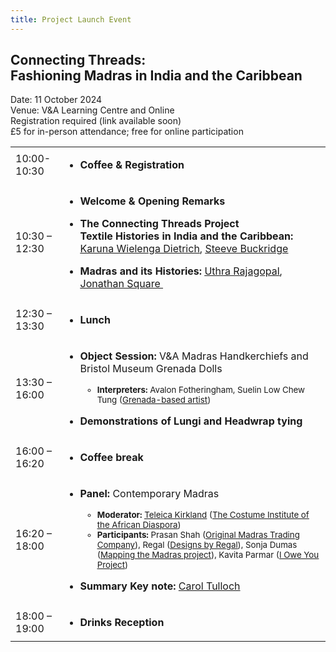 ```yaml
---
title: Project Launch Event
---
```


<h2>Connecting Threads:<br>
Fashioning Madras in India and the Caribbean</h2>

<aside>
Date: 11 October 2024<br>
Venue: V&amp;A Learning Centre and Online<br>
Registration required (link available soon)<br>
£5 for in-person attendance; free for online participation
</aside>

<table class="table">
<colgroup>
<col style="width: 15%" />
<col style="width: 84%" />
</colgroup>
<tbody>
<tr class="odd">
<td>10:00-10:30</td>
<td><ul>
<li><p><strong>Coffee &amp; Registration</strong></p></li>
</ul></td>
</tr>
<tr class="even">
<td>10:30 – 12:30</td>
<td><ul>
<li><p><strong>Welcome &amp; Opening Remarks</strong></p></li>
<li><p><strong>The Connecting Threads Project <br>Textile Histories in India and the Caribbean:</strong>
<a
href="https://global.oup.com/academic/product/weaving-histories-9780197266731"><u>Karuna
Wielenga Dietrich</u></a>, <a
href="https://www.gvsu.edu/history/steeve-buckridge-62.htm"><u>Steeve
Buckridge</u></a></p></li>
<li><p><strong>Madras and its Histories:</strong> <a
href="https://www.instagram.com/uthra_rajgopal/?next=https%3A%2F%2Fwww.instagram.com%2Fp%2FBwr-0V0Ae-y%2Fc%2F17889766459320726%2F%3F__coig_login%3D1"><u>Uthra
Rajagopal</u></a>, <a href="https://www.jonathansquare.com/"><u>Jonathan
Square </u></a></p></li>
</ul></td>
</tr>
<tr class="odd">
<td>12:30 – 13:30</td>
<td><ul>
<li><p><strong>Lunch</strong></p></li>
</ul></td>
</tr>
<tr class="even">
<td>13:30 – 16:00</td>
<td><ul>
<li><p><strong>Object Session:</strong> V&amp;A Madras Handkerchiefs and
Bristol Museum Grenada Dolls</p></li>
<ul>
<small class="text-muted">
<li><strong>Interpreters:</strong> Avalon Fotheringham, Suelin Low Chew
Tung (<a href="https://artstung.com/"><u>Grenada-based
artist</u></a>)</li>
</small>
</ul>
</ul>
<ul>
<li><p><strong>Demonstrations of Lungi and Headwrap
tying</strong></p></li>
</ul></td>
</tr>
<tr class="odd">
<td>16:00 – 16:20</td>
<td><ul>
<li><p><strong>Coffee break</strong></p></li>
</ul></td>
</tr>
<tr class="even">
<td>16:20 – 18:00</td>
<td><ul>
<li><p><strong>Panel:</strong> Contemporary Madras</p></li>
        <ul>
<small class="text-muted">
<li><strong>Moderator:</strong> <a
href="https://researchers.arts.ac.uk/2005-teleica-kirkland"><u>Teleica
Kirkland</u></a> (<a href="https://ciad.org.uk/"><u>The Costume
Institute of the African Diaspora</u></a>)</li>
<li><strong>Participants:</strong> Prasan Shah (<a
href="https://www.omtcnyc.com/"><u>Original Madras Trading
Company</u></a>), Regal (<a
href="https://www.designsbyregal.com/regal-signature"><u>Designs by
Regal</u></a>), Sonja Dumas (<a
href="https://www.facebook.com/p/Mapping-the-Madras-100063755635775/"><u>Mapping
the Madras project</u></a>), Kavita Parmar (<u><a
href="https://ioweyou.cc/">I Owe You Project</a></u>) </li>
</small>
</ul>
</ul>
<ul>
<li><p><strong>Summary Key note:</strong> <a
href="https://researchers.arts.ac.uk/1008-carol-tulloch">Carol
Tulloch</a></p></li>
</ul></td>
</tr>
<tr class="odd">
<td>18:00 – 19:00</td>
<td><ul>
<li><p><strong>Drinks Reception</strong></p></li>
</ul></td>
</tr>
</tbody>
</table>
